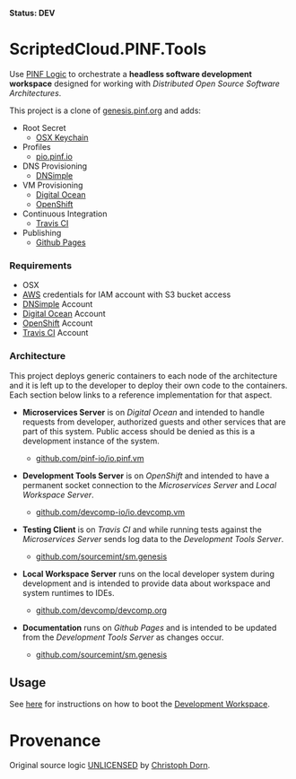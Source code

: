 **Status: DEV**

ScriptedCloud.PINF.Tools
========================

Use [PINF Logic](https://github.com/pinf-logic/pinf.logic) to orchestrate a **headless software development workspace** designed for working with *Distributed Open Source Software Architectures*.

This project is a clone of [genesis.pinf.org](https://github.com/pinf/genesis.pinf.org) and adds:

  * Root Secret
    * [OSX Keychain](https://github.com/pinf-io/io.pinf.pio.profile)
  * Profiles
    * [pio.pinf.io](https://github.com/pinf-io/io.pinf.pio.profile)
  * DNS Provisioning
    * [DNSimple](https://github.com/pinf-to/pinf-to-dnsimple)
  * VM Provisioning
    * [Digital Ocean](https://github.com/pinf-to/pinf-to-digitalocean)
    * [OpenShift](https://github.com/pinf-to/pinf-to-openshift)
  * Continuous Integration
    * [Travis CI](https://github.com/pinf-to/pinf-to-travis-ci)
  * Publishing
    * [Github Pages](https://github.com/pinf-to/pinf-to-github-pages)

### Requirements

  * OSX
  * [AWS](http://aws.amazon.com) credentials for IAM account with S3 bucket access
  * [DNSimple](http://dnsimple.com) Account
  * [Digital Ocean](http://digitalocean.com) Account
  * [OpenShift](http://openshift.com) Account
  * [Travis CI](http://travis-ci.org) Account

### Architecture

This project deploys generic containers to each node of the architecture and it is left up to the developer to deploy their own code to the containers. Each section below links to a reference implementation for that aspect.

  * **Microservices Server** is on *Digital Ocean* and intended to handle requests from developer, authorized guests and other services that are part of this system. Public access should be denied as this is a development instance of the system.

    * [github.com/pinf-io/io.pinf.vm](https://github.com/pinf-io/io.pinf.vm)

  * **Development Tools Server** is on *OpenShift* and intended to have a permanent socket connection to the *Microservices Server* and *Local Workspace Server*.

    * [github.com/devcomp-io/io.devcomp.vm](https://github.com/devcomp-io/io.devcomp.vm)

  * **Testing Client** is on *Travis CI* and while running tests against the *Microservices Server* sends log data to the *Development Tools Server*.

    * [github.com/sourcemint/sm.genesis](https://github.com/sourcemint/sm.genesis)

  * **Local Workspace Server** runs on the local developer system during development and is intended to provide data about workspace and system runtimes to IDEs.

    * [github.com/devcomp/devcomp.org](https://github.com/devcomp/devcomp.org)

  * **Documentation** runs on *Github Pages* and is intended to be updated from the *Development Tools Server* as changes occur.

    * [github.com/sourcemint/sm.genesis](https://github.com/sourcemint/sm.genesis)

Usage
-----

See [here](https://github.com/pinf/genesis.pinf.org/blob/master/.pgs/vortex/WORKSPACE.md) for instructions on how to boot the [Development Workspace](http://devcomp.org).


Provenance
==========

Original source logic [UNLICENSED](http://unlicense.org/) by [Christoph Dorn](http://christophdorn.com).
